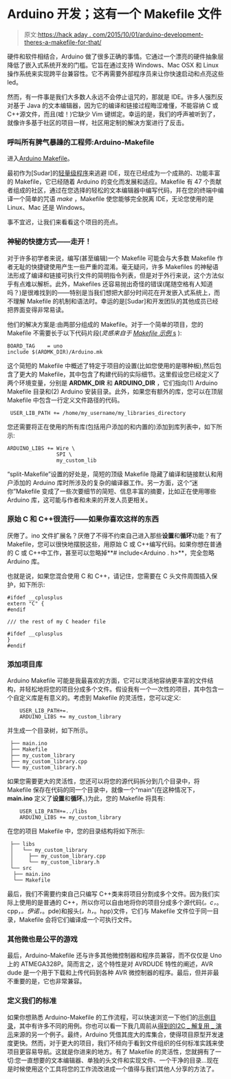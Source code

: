 # Arduino 开发；这有一个 Makefile 文件

> 原文:[https://hack aday . com/2015/10/01/arduino-development-theres-a-makefile-for-that/](https://hackaday.com/2015/10/01/arduino-development-theres-a-makefile-for-that/)

硬件和软件相结合，Arduino 做了很多正确的事情。它通过一个漂亮的硬件抽象层降低了嵌入式系统开发的门槛。它旨在通过支持 Windows、Mac OSX 和 Linux 操作系统来实现跨平台兼容性。它不再需要外部程序员来让你快速启动和点亮这些 led。

然而，有一件事是我们大多数人永远不会停止诅咒的，那就是 IDE。许多人强烈反对基于 Java 的文本编辑器，因为它的编译和链接过程晦涩难懂，不能容纳 C 或 C++源文件，而且(嘘！)它缺少 Vim 键绑定。幸运的是，我们的呼声被听到了，就像许多基于社区的项目一样，社区用定制的解决方案进行了反击。

### 呼叫所有脾气暴躁的工程师:Arduino-Makefile

进入[Arduino Makefile](https://github.com/sudar/Arduino-Makefile)。

最初作为[Sudar]的[轻量级程序](http://hardwarefun.com/tutorials/compiling-arduino-sketches-using-makefile)来逃避 IDE，现在已经成为一个成熟的、功能丰富的 Makefile，它已经随着 Arduino 的变化而发展和适应。Makefile 有 47 个贡献者组成的社区，通过在您选择的轻松的文本编辑器中编写代码，并在您的终端中编译一个简单的咒语 *make* ，Makefile 使您能够完全脱离 IDE，无论您使用的是 Linux、Mac 还是 Windows。

事不宜迟，让我们来看看这个项目的亮点。

### 神秘的快捷方式——走开！

对于许多初学者来说，编写(甚至编辑)一个 Makefile 可能会与大多数 Makefile 作者无耻的快捷键使用产生一些严重的混淆。毫无疑问，许多 Makefiles 的神秘语法形成了编译和链接可执行文件的简明指令列表，但是对于外行来说，这个方法似乎有点难以解析。此外，Makefiles 还容易抛出奇怪的错误(尾随空格有人知道吗？)是很难找到的——特别是当我们想把大部分时间花在开发嵌入式系统上，而不理解 Makefile 的机制和语法时。幸运的是[Sudar]和开发团队的其他成员已经把界面变得非常易读。

他们的解决方案是:由两部分组成的 Makefile。对于一个简单的项目，您的 Makefile 不需要长于以下代码片段(*灵感来自于* [*Makefile 示例* s](https://github.com/sudar/Arduino-Makefile/blob/master/examples/HelloWorld/Makefile) ):

```
BOARD_TAG    = uno
include $(ARDMK_DIR)/Arduino.mk
```

这个简短的 Makefile 中概述了特定于项目的设置(比如您使用的是哪种板),然后包含了更大的 Makefile，其中包含了构建代码的实际细节。这里假设您已经定义了两个环境变量，分别是 **ARDMK_DIR** 和 **ARDUINO_DIR** ，它们指向(1) Arduino Makefile 目录和(2) Arduino 安装目录。此外，如果您有额外的库，您可以在顶层 Makefile 中包含一行定义文件路径的代码。

```
 USER_LIB_PATH += /home/my_username/my_libraries_directory
```

您还需要将正在使用的所有库(包括用户添加的和内置的)添加到库列表中，如下所示:

```
ARDUINO_LIBS += Wire \
                SPI \
                my_custom_lib
```

“split-Makefile”设置的好处是，简短的顶级 Makefile 隐藏了编译和链接默认和用户添加的 Arduino 库时所涉及的复杂的编译器工作。另一方面，这个“迷你”Makefile 变成了一些次要细节的简短、信息丰富的摘要，比如正在使用哪些 Arduino 库，这可能与作者和未来的开发人员更相关。

### 原始 C 和 C++很流行——如果你喜欢这样的东西

厌倦了。ino 文件扩展名？厌倦了不得不约束自己进入那些**设置**和**循环**功能？有了 Makefile，您可以很快地摆脱这些，用原始 C 或 C++编写代码。如果你想在普通的 C 或 C++中工作，甚至可以忽略掉**# include<Arduino . h>**，完全忽略 Arduino 库。

也就是说，如果您混合使用 C 和 C++，请记住，您需要在 C 头文件周围插入保护，如下所示:

```
#ifdef __cplusplus
extern "C" {
#endif

/// the rest of my C header file 

#ifdef __cplusplus
}
#endif
```

### 添加项目库

Arduino Makefile 可能是我最喜欢的方面，它可以灵活地容纳更丰富的文件结构，并轻松地将您的项目分成多个文件。假设我有一个一次性的项目，其中包含一个自定义库是有意义的。考虑到 Makefile 的灵活性，您可以定义:

```
    USER_LIB_PATH+=.
    ARDUINO_LIBS += my_custom_library

```

并生成一个目录树，如下所示。

```
 ├── main.ino
 ├── Makefile
 ├── my_custom_library
 ├── my_custom_library.cpp
 └── my_custom_library.h
```

如果您需要更大的灵活性，您还可以将您的源代码拆分到几个目录中，将 Makefile 保存在代码的同一个目录中，就像一个“main”(在这种情况下， **main.ino** 定义了**设置**和**循环**。)为此，您的 Makefile 将具有:

```
    USER_LIB_PATH+=../libs
    ARDUINO_LIBS += my_custom_library
```

在您的项目 Makefile 中，您的目录结构将如下所示:

```
 ├── libs
 │   └── my_custom_library
 │     ├── my_custom_library.cpp
 │     └── my_custom_library.h
 └── src
  ├── main.ino
  └── Makefile

```

最后，我们不需要约束自己只编写 C++类来将项目分割成多个文件。因为我们实际上使用的是普通的 C++，所以你可以自由地将你的项目分成多个源代码(*。c，*。cpp，*。伊诺，*。pde)和报头(*。h，*。hpp)文件，它们与 Makefile 文件位于同一目录，Makefile 会将它们编译成一个可执行文件。

### 其他微也是公平的游戏

最后，Arduino-Makefile 还与许多其他微控制器和程序员兼容，而不仅仅是 Uno 上的 ATMEGA328P。简而言之，这个特性是对 AVRDUDE 特性的阐述，AVR dude 是一个用于下载和上传代码到各种 AVR 微控制器的程序。最后，但并非最不重要的是，它也非常兼容。

### 定义我们的标准

如果你想熟悉 Arduino-Makefile 的工作流程，可以快速浏览一下他们的[示例目录](https://github.com/sudar/Arduino-Makefile/tree/master/examples)，其中有许多不同的用例。你也可以看一下我几周前从[得到的](http://hackaday.com/2015/08/12/i2c-bus-splitting-with-a-more-professional-touch/)[I2C _ 解复用 _ 演示](https://github.com/Poofjunior/i2c_demultiplexing_demo)来源的另一个例子。最终，Arduino 凭借其庞大的库集合，使得项目原型开发速度更快。然而，对于更大的项目，我们不倾向于看到文件组织的任何标准实践来使项目更容易导航。这就是你进来的地方。有了 Makefile 的灵活性，您就拥有了一切:您一直想要的文本编辑器、单独的头文件和实现文件、一个干净的目录…现在是时候使用这个工具将您的工作流改进成一个值得与我们其他人分享的方法了。
